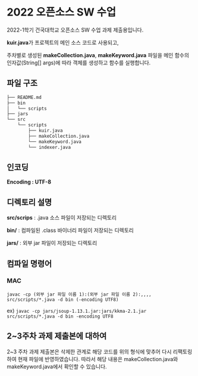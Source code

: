 # 2022 오픈소스 SW 수업

2022-1학기 건국대학교 오픈소스 SW 수업 과제 제출용입니다.

**kuir.java**가 프로젝트의 메인 소스 코드로 사용되고,

주차별로 생성된 **makeCollection.java**, **makeKeyword.java** 파일을 메인 함수의 인자값(String[] args)에 따라 객체를 생성하고 함수를 실행합니다.

## 파일 구조

```bash
├── README.md
├── bin
│   └── scripts
├── jars
└── src
    └── scripts
        ├── kuir.java
        ├── makeCollection.java
        └── makeKeyword.java
        └── indexer.java
``` 

## 인코딩

**Encoding : UTF-8**

## 디렉토리 설명

**src/scrips** : .java 소스 파일이 저장되는 디렉토리

**bin/** : 컴파일된 .class 바이너리 파일이 저장되는 디렉토리

**jars/** : 외부 jar 파일이 저장되는 디렉토리

## 컴파일 명령어

### MAC

`javac -cp (외부 jar 파일 이름 1):(외부 jar 파일 이름 2):,,,, src/scripts/*.java -d bin (-encoding UTF8)`

ex) `javac -cp jars/jsoup-1.13.1.jar:jars/kkma-2.1.jar src/scripts/*.java -d bin -encoding UTF8`

## 2~3주차 과제 제출본에 대하여

2~3 주차 과제 제출본은 삭제한 관계로 해당 코드를 위의 형식에 맞추어 다시 리팩토링하여 현재 파일에 반영하였습니다.
따라서 해당 내용은 makeCollection.java와 makeKeyword.java에서 확인할 수 있습니다.

